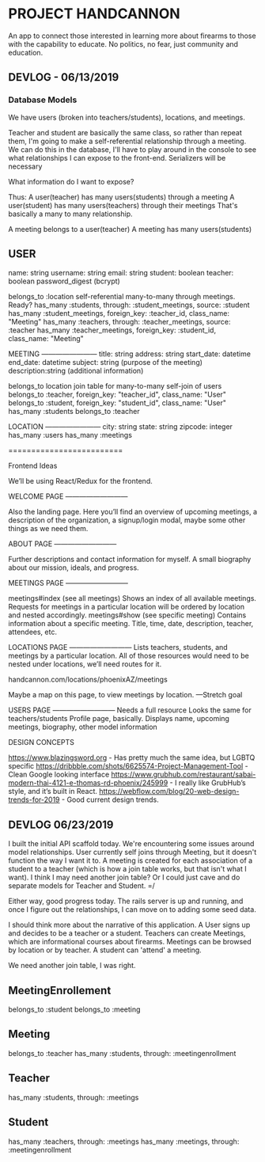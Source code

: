# PROJECT HANDCANNON 

An app to connect those interested in learning more about firearms to those with the capability to educate. No politics, no fear, just community and education.

## DEVLOG - 06/13/2019
### Database Models

We have users (broken into teachers/students), locations, and meetings.

Teacher and student are basically the same class, so rather than repeat them, I'm going to make a self-referential relationship through a meeting. We can do this in the database, I'll have to play around in the console to see what relationships I can expose to the front-end. Serializers will be necessary

What information do I want to expose?

Thus:
A user(teacher) has many users(students) through a meeting
A user(student) has many users(teachers) through their meetings
That's basically a many to many relationship.

A meeting belongs to a user(teacher)
A meeting has many users(students)

USER
---------
name: string
username: string
email: string
student: boolean
teacher: boolean
password_digest (bcrypt)

belongs_to :location
self-referential many-to-many through meetings. Ready?
has_many :students, through: :student_meetings, source: :student
has_many :student_meetings, foreign_key: :teacher_id, class_name: "Meeting"
has_many :teachers, through: :teacher_meetings, source: :teacher
has_many :teacher_meetings, foreign_key: :student_id, class_name: "Meeting"

MEETING
————————
title: string
address: string
start_date: datetime
end_date: datetime
subject: string (purpose of the meeting)
description:string (additional information)

belongs_to location
join table for many-to-many self-join of users
belongs_to :teacher, foreign_key: "teacher_id", class_name: "User"
belongs_to :student, foreign_key: "student_id", class_name: "User"
has_many :students
belongs_to :teacher

LOCATION
————————
city: string
state: string
zipcode: integer
has_many :users
has_many :meetings

=========================

Frontend Ideas

We’ll be using React/Redux for the frontend.

WELCOME PAGE
—————————

Also the landing page. Here you’ll find an overview of upcoming meetings, a description of the organization, a signup/login modal, maybe some other things as we need them.

ABOUT PAGE
—————————

Further descriptions and contact information for myself. A small biography about our mission, ideals, and progress.

MEETINGS PAGE
—————————

meetings#index (see all meetings)
Shows an index of all available meetings. Requests for meetings in a particular 
location will be ordered by location and nested accordingly.
meetings#show (see specific meeting)
Contains information about a specific meeting. Title, time, date, description, 
teacher, attendees, etc.

LOCATIONS PAGE
—————————
Lists teachers, students, and meetings by a particular location.
All of those resources would need to be nested under locations, we’ll need routes for it.

handcannon.com/locations/phoenixAZ/meetings

Maybe a map on this page, to view meetings by location. —Stretch goal

USERS PAGE
—————————
Needs a full resource
Looks the same for teachers/students
Profile page, basically.
Displays name, upcoming meetings, biography, other model information

DESIGN CONCEPTS


https://www.blazingsword.org - Has pretty much the same idea, but LGBTQ specific
https://dribbble.com/shots/6625574-Project-Management-Tool - Clean Google looking interface
https://www.grubhub.com/restaurant/sabai-modern-thai-4121-e-thomas-rd-phoenix/245999 - I really like GrubHub’s style, and it’s built in React.
https://webflow.com/blog/20-web-design-trends-for-2019 - Good current design trends.

## DEVLOG 06/23/2019
I built the initial API scaffold today. We're encountering some issues around model relationships.
User currently self joins through Meeting, but it doesn't function the way I want it to. A meeting is created for each association of a student to a teacher (which is how a join table works, but that isn't what I want).
I think I may need another join table? 
Or I could just cave and do separate models for Teacher and Student. =/

Either way, good progress today. The rails server is up and running, and once I figure out the relationships, I can move on to adding some seed data.

I should think more about the narrative of this application. A User signs up and decides to be a teacher or a student. Teachers can create Meetings, which are informational courses about firearms. Meetings can be browsed by location or by teacher. A student can 'attend' a meeting.

We need another join table, I was right.

MeetingEnrollement
------------------
belongs_to :student
belongs_to :meeting

Meeting
------------
belongs_to :teacher
has_many :students, through: :meetingenrollment

Teacher
----------------
has_many :students, through: :meetings

Student
-------------------
has_many :teachers, through: :meetings
has_many :meetings, through: :meetingenrollment